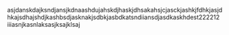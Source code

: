 asjdanskdajksndjansjkdnaashdujahskdjhaskjdhsakahsjcjasckjashkjfdhkjasjdhkajsdhajshdjkashbsdjasknakjsdbkjasbdkatsndiiansdjasdkaskhdest222212
iiiasnjkasnlaksasjksajklsaj
